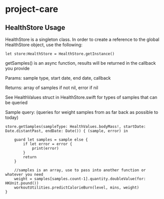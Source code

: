 # project-care
## HealthStore Usage

HealthStore is a singleton class. In order to create a reference to the global HealthStore object, use the following:
~~~~
let store:HealthStore = HealthStore.getInstance()
~~~~

getSamples() is an async function, results will be returned in the callback you provide

Params: sample type, start date, end date, callback

Returns: array of samples if not nil, error if nil

See HealthValues struct in HealthStore.swift for types of samples that can be queried

Sample query: (queries for weight samples from as far back as possible to today)
~~~~
store.getSamples(sampleType: HealthValues.bodyMass!, startDate: Date.distantPast, endDate: Date()) { (sample, error) in

    guard let samples = sample else {
        if let error = error {
            print(error)
        }
        return
    }

    //samples is an array, use to pass into another function or whatever you need
    weight = samples[samples.count-1].quantity.doubleValue(for: HKUnit.pound())
    workoutUtilities.predictCalorieBurn(level, mins, weight)
}
~~~~        
